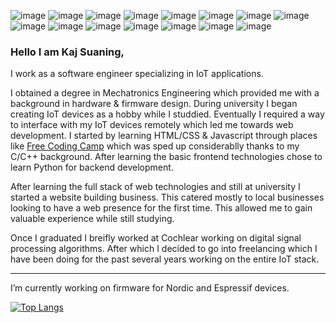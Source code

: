 ![image](https://img.shields.io/badge/Django-092E20?style=for-the-badge&logo=django&logoColor=green)
![image](https://img.shields.io/badge/fastapi-109989?style=for-the-badge&logo=FASTAPI&logoColor=white)
![image](https://img.shields.io/badge/Flask-000000?style=for-the-badge&logo=flask&logoColor=white)
![image](https://img.shields.io/badge/JavaScript-323330?style=for-the-badge&logo=javascript&logoColor=F7DF1E)
![image](https://img.shields.io/badge/HTML5-E34F26?style=for-the-badge&logo=html5&logoColor=white)
![image](https://img.shields.io/badge/CSS3-1572B6?style=for-the-badge&logo=css3&logoColor=white)
![image](https://img.shields.io/badge/C%2B%2B-00599C?style=for-the-badge&logo=c%2B%2B&logoColor=white)
![image](https://img.shields.io/badge/C-00599C?style=for-the-badge&logo=c&logoColor=white)
![image](https://img.shields.io/badge/Apache-D22128?style=for-the-badge&logo=Apache&logoColor=white)
![image](https://img.shields.io/badge/Docker-2CA5E0?style=for-the-badge&logo=docker&logoColor=white)
![image](https://img.shields.io/badge/PostgreSQL-316192?style=for-the-badge&logo=postgresql&logoColor=white)
![image](https://img.shields.io/badge/jQuery-0769AD?style=for-the-badge&logo=jquery&logoColor=white)
![image](https://img.shields.io/badge/JWT-000000?style=for-the-badge&logo=JSON%20web%20tokens&logoColor=white)
![image](https://img.shields.io/badge/React-20232A?style=for-the-badge&logo=react&logoColor=61DAFB)
![image](https://img.shields.io/badge/-Unreal%20Engine-313131?style=for-the-badge&logo=unreal-engine&logoColor=white)

### Hello I am Kaj Suaning,

I work as a software engineer specializing in IoT applications.

I obtained a degree in Mechatronics Engineering which provided me with a background in hardware & firmware design. During university I began creating IoT devices as a hobby while I studdied. Eventually I required a way to interface with my IoT devices remotely which led me towards web development. I started by learning HTML/CSS & Javascript through places like [Free Coding Camp](https://www.freecodecamp.org/) which was sped up considerablly thanks to my C/C++ background. After learning the basic frontend technologies chose to learn Python for backend development.

After learning the full stack of web technologies and still at university I started a website building business. This catered mostly to local businesses looking to have a web presence for the first time. This allowed me to gain valuable experience while still studying.

Once I graduated I breifly worked at Cochlear working on digital signal processing algorithms. After which I decided to go into freelancing which I have been doing for the past several years working on the entire IoT stack.

---

I’m currently working on firmware for Nordic and Espressif devices.

[![Top Langs](https://github-readme-stats-nu-pearl.vercel.app/api/top-langs/?username=ksuaning-au&layout=compact)](https://github.com/ksuaning-au)
